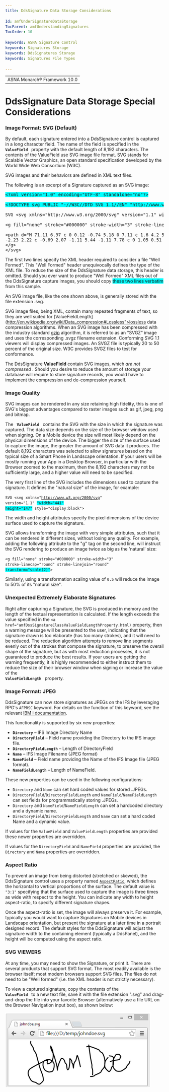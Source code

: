 ```yaml
---
title: DdsSignature Data Storage Considerations

Id: amfUnderSignatureDataStorage
TocParent: amfUnderstandingSignatures
TocOrder: 10

keywords: ASNA Signature Control
keywords: Signatures Storage
keywords: DdsSignatures Storage
keywords: Signatures File Types

---
```


<table>
			    <tr>
			      <td>
				   <span class="OH_MultiViewContainerPanelDhtmlTable">ASNA Monarch&#174; Framework 10.0</span></td>
			    </tr>
</table>

# DdsSignature Data Storage Special Considerations

### Image Format: SVG (Default)
By default, each signature entered into a DdsSignature control is captured in a long character field. The name of the field is specified in the <code> **ValueField** </code> property with the default length of 8,192 characters. The contents of the ValueField use SVG image file format. SVG stands for Scalable Vector Graphics, an open standard specification developed by the World Wide Web Consortium (W3C).

SVG images and their behaviors are defined in XML text files.

The following is an excerpt of a Signature captured as an SVG image:
<pre><span style="background-color:aqua">&lt;?xml version="1.0" encoding="UTF-8" standalone="no"?&gt;</span>

<span style="background-color:aqua">&lt;!DOCTYPE svg PUBLIC "-//W3C//DTD SVG 1.1//EN" "http://www.w3.org/Graphics/SVG/1.1/DTD/svg11.dtd"&gt;</span>

SVG &lt;svg xmlns="http://www.w3.org/2000/svg" version="1.1" width="441" height="147" style="display:block"&gt;

&lt;g fill="none" stroke="#000000" stroke-width="3" stroke-linecap="round" stroke-linejoin="round"&gt;

&lt;path d="M 71.11 6.97 c 0 0.12 -0.74 5.18 0 7.11 c 1.6 4.2 5.65 8.84 7.78 13.33 c 1.12 2.36 1.15 5.46 2.22 7.78 c 1.06 2.29 3.2 4.34 4.45 6.66 c 1.32 2.45 2.53 5.07 3.33 7.78 c 4.03 13.66 6.88 27.24 11.11 41.11 c 2.59 8.47 6.47 16.23 8.89 24.45 c 1.26 4.27 1.96 9.22 2.22 13.33 c 0.09 1.39 -0.31 3.39 -1.11 4.45 c -2.18 2.91 -5.99 6.5 -8.89 8.88 c -0.81 0.66 -2.32 1.12 -3.33 1.12 c -1.31 0 -3.17 -0.48 -4.45 -1.12 c -2.23 -1.12 -4.37 -3.38 -6.66 -4.44 c -2.32 -1.07 -5.46 -1.15 -7.78 -2.22 c -2.3 -1.06 -5.33 -2.53 -6.67 -4.45 c -3.33 -4.76 -7.08 -12.12 -8.89 -17.77 c -0.91 -2.84 -0.71 -7.17 0 -10 c 0.64 -2.54 2.41 -6.11 4.45 -7.78 c 5.33 -4.36 13 -8.29 20 -12.22 c 8.61 -4.83 17.59 -8.88 25.55 -13.34 c 0.87 -0.49 1.43 -1.99 2.23 -2.22 c 1.4 -0.4 3.83 0.31 5.55 0 c 2.17 -0.39 6.56 -1.99 6.67 -2.22 c 0.09 -0.18 -4.02 -0.55 -5.56 0 c -3.16 1.13 -8.09 3.29 -10 5.55 c -1.53 1.81 -2.04 6.07 -2.22 8.89 c -0.17 2.76 0.19 6.29 1.11 8.89 c 1.17 3.32 3.19 7.79 5.56 10 c 2.57 2.4 7.62 4.31 11.11 5.56 c 1.25 0.45 3.05 0.25 4.44 0 c 2.54 -0.46 6.24 -0.83 7.78 -2.23 c 1.89 -1.72 3.62 -5.92 4.44 -8.88 c 0.93 -3.33 1.12 -7.58 1.12 -11.12 c 0 -1.79 -0.48 -4.07 -1.12 -5.55 c -0.35 -0.82 -1.81 -1.41 -2.22 -2.22 c -0.59 -1.19 -0.22 -3.74 -1.11 -4.45 c -2.13 -1.7 -6.83 -3.46 -10 -4.44 c -1.29 -0.4 -3.33 -0.37 -4.44 0 c -0.78 0.26 -1.95 1.39 
-2.23 2.22 c -0.69 2.07 -1.11 5.44 -1.11 7.78 c 0 1.05 0.51 3.33 1.11 3.33 c 1.62 0 6.41 -1.88 8.89 -3.33 c 1.64 -0.96 3.61 -2.77 4.45 -4.45 c 1.87 -3.75 4 -9.03 4.44 -13.33 c 0.6 -5.79 0.16 -13.08 -1.11 -18.89 c -1.21 -5.51 -6.37 -16.25 -6.67 -16.67 c -0.15 -0.21 0.19 6.2 1.12 8.89 c 2.27 6.56 6.53 13.08 8.88 20 c 3.97 11.68 7.24 23.7 10 35.56 c 0.92 3.94 0.98 11.94 1.12 12.22 c 0.09 0.18 0.48 -5.24 1.11 -7.78 c 1.22 -4.87 2.55 -9.8 4.44 -14.44 c 2.18 -5.34 5.52 -13.3 7.78 -15.56 c 0.78 -0.78 4.17 1.19 5.55 2.23 c 1.29 0.97 2.55 2.86 3.34 4.44 c 1.35 2.7 1.96 6.37 3.33 8.89 c 0.68 1.25 2.94 2.07 3.33 3.33 c 1.22 3.9 1.16 10.17 2.23 14.45 c 0.29 1.17 1.68 3.44 2.22 3.33 c 0.75 -0.15 2.57 -2.92 3.33 -4.44 c 0.63 -1.25 0.88 -2.92 1.11 -4.45 c 0.9 -5.97 1.73 -11.78 2.23 -17.78 c 0.25 -2.98 -0.64 -8.63 0 -8.89 c 0.62 -0.25 4.42 4.41 5.55 6.67 c 0.88 1.76 0.46 4.73 1.11 6.67 c 0.38 1.15 1.73 2.18 2.22 3.33 c 0.56 1.32 0.87 2.93 1.12 4.45 c 0.5 2.97 0.9 8.99 1.11 8.88 c 0.24 -0.12 0.5 -6.72 1.11 -10 c 0.49 -2.63 1.15 -5.45 2.22 -7.77 c 1.06 -2.3 3.5 -4.32 4.44 -6.67 c 1.9 -4.74 3.33 -15.56 4.45 -15.56 c 1.14 0 4.05 10.21 5.55 15.56 l 4.45 20"/&gt;
&lt;/g&gt;
&lt;/svg&gt;</pre>

The first two lines specify the XML header required to consider a file "Well Formed". This "Well Formed" header unequivocally defines the type of the XML file. To reduce the size of the DdsSignature data storage, this header is omitted. Should you ever want to produce "Well Formed" XML files out of the DdsSignature capture images, you should copy <span style="background-color:aqua">these two lines verbatim</span> from this sample.

An SVG image file, like the one shown above, is generally stored with the file extension .svg.

SVG image files, being XML, contain many repeated fragments of text, so they are well suited for [ValueFieldLength](http://en.wikipedia.org/wiki/Data_compression#Lossless">lossless data compression</a> algorithms. When an SVG image has been compressed with the industry standard <a href="http://en.wikipedia.org/wiki/Gzip">gzip</a> algorithm, it is referred to as an "SVGZ" image and uses the corresponding .svgz filename extension. Conforming SVG 1.1 viewers will display compressed images. An SVGZ file is typically 20 to 50 percent of the original size. W3C provides SVGZ files to test for conformance.

The DdsSignature **ValueField** contain SVG images, which *are not compressed* . Should you desire to reduce the amount of storage your database will require to store signature records, you would have to implement the compression and de-compression yourself.

### Image Quality
SVG images can be rendered in any size retaining high fidelity, this is one of SVG's biggest advantages compared to raster images such as gif, jpeg, png and bitmap.

The <code> **ValueField** </code> contains the SVG with the size in which the signature was captured. The data size depends on the size of the browser window used when signing. On a Mobile device the size will most likely depend on the physical dimensions of the device. The bigger the size of the surface used to capture the image, the greater the amount of SVG data it produces. The default 8,192 characters was selected to allow signatures based on the typical size of a Smart Phone in Landscape orientation. If your users will be mostly running your App in a Desktop Browser, in particular with the Browser zoomed to the maximum, then the 8,192 characters may not be sufficiently large, and a higher value will need to be specified.

The very first line of the SVG includes the dimensions used to capture the signature. It defines the "natural size" of the image, for example:

<code>SVG &lt;svg xmlns="http://www.w3.org/2000/svg" version="1.1" <span style="background-color:aqua">"width="441" height="147"</span> style="display:block"&gt;</code>

The width and height attributes specify the pixel dimensions of the device surface used to capture the signature.

SVG allows transforming the image with very simple attributes, such that it can be rendered in different sizes, without losing any quality. For example, adding the following attribute to the "g" tag on the second line, will instruct the SVG rendering to produce an image twice as big as the 'natural' size:

<code>&lt;g fill="none" stroke="#000000" stroke-width="3" stroke-linecap="round" stroke-linejoin="round" <span style="background-color:aqua">transform="scale(2)"</span>&gt;</code>

Similarly, using a transformation scaling value of <code>0.5</code> will reduce the image to 50% of its "natural size".

### Unexpected Extremely Elaborate Signatures
Right after capturing a Signature, the SVG is produced in memory and the length of the textual representation is calculated. If the length exceeds the value specified in the <code><a href="amfDssSignatureClassValueFieldLengthProperty.html)</code> property, then a warning message will be presented to the user, indicating that the signature drawn is too elaborate (has too many strokes), and it will need to be reduced. The reduction algorithm attempts to remove line segments evenly out of the strokes that compose the signature, to preserve the overall shape of the signature, but as with most reduction processes, it is not guaranteed to produce the best results. If your users are getting the warning frequently, it is highly recommended to either instruct them to reduce the size of their browser window when signing or increase the value of the <code> **ValueFieldLength** </code> property.

### Image Format: JPEG
DdsSignature can now store signatures as JPEGs on the IFS by leveraging RPG's <code>AFPRSC</code> keyword. For details on the function of this keyword, see the relevant [IBM i documentation](https://www.ibm.com/support/knowledgecenter/en/ssw_ibm_i_73/rzakd/rzakdmstafprsc.html). 

This functionality is supported by six new properties:

- **<code>Directory</code>**  &#8211; IFS Image Directory Name
- **<code>DirectoryField</code>**  &#8211; Field name providing the Directory to the IFS image file.
- **<code>DirectoryFieldLength</code>**  &#8211; Length of DirectoryField
- **<code>Name</code>**  &#8211; IFS Image Filename (JPEG format)
- **<code>NameField</code>**  &#8211; Field name providing the Name of the IFS Image file (JPEG format).
- **<code>NameFieldLength</code>**  &#8211; Length of NameField.

These new properties can be used in the following configurations:

- <code>Directory</code> and <code>Name</code> can set hard coded values for stored .JPEGs.
- <code>DirectoryField</code>/<code>DirectoryFieldLength</code> and <code>NameField</code>/<code>NameFieldLength</code> can set fields for programmatically storing .JPEGs.
- <code>Directory</code> and <code>NameField</code>/<code>NameFieldLength</code> can set a hardcoded directory and a dynamic name.
- <code>DirectoryField</code>/<code>DirectoryFieldLength</code> and <code>Name</code> can set a hard coded Name and a dynamic value.

If values for the <code>ValueField</code> and <code>ValueFieldLength</code> properties are provided these newer properties are overridden.

If values for the <code>DirectoryField</code> and <code>NameField</code> properties are provided, the <code>Directory</code> and <code>Name</code> properties are overridden.

### Aspect Ratio
To prevent an image from being distorted (stretched or skewed), the DdsSignature control uses a property named <code>[AspectRatio](amfDdsSignatureClassAspectRatioProperty.html)</code>, which defines the horizontal to vertical proportions of the surface. The default value is <code>"3:1"</code> specifying that the surface used to capture the image is three times as wide with respect to the height. You can indicate any width to height aspect-ratio, to specify different signature shapes.

Once the aspect-ratio is set, the image will always preserve it. For example, typically you would want to capture Signatures on Mobile devices in Landscape orientation, but present the signature at a later time in a portrait designed record. The default styles for the DdsSignature will adjust the signature width to the containing element (typically a DdsPanel), and the height will be computed using the aspect ratio.

### SVG VIEWERS
At any time, you may need to show the Signature, or print it. There are several products that support SVG format. The most readily available is the browser itself; most modern browsers support SVG files. The files do not need to be "Well formed" (i.e. the XML header is not strictly necessary).

To view a captured signature, copy the contents of the <code> **ValueField** </code> to a new text file, save it with the file extension ".svg" and drag-and-drop the file into your favorite Browser (alternatively use a file URL on the Browser Navigation input box), as shown below:

![](Images/DdsSignatureStore.png)
